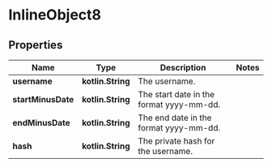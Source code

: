 
# InlineObject8

## Properties
Name | Type | Description | Notes
------------ | ------------- | ------------- | -------------
**username** | **kotlin.String** | The username. | 
**startMinusDate** | **kotlin.String** | The start date in the format yyyy-mm-dd. | 
**endMinusDate** | **kotlin.String** | The end date in the format yyyy-mm-dd. | 
**hash** | **kotlin.String** | The private hash for the username. | 



